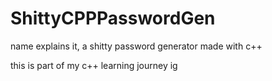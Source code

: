 # ShittyCPPPasswordGen
name explains it, a shitty password generator made with c++

this is part of my c++ learning journey ig
